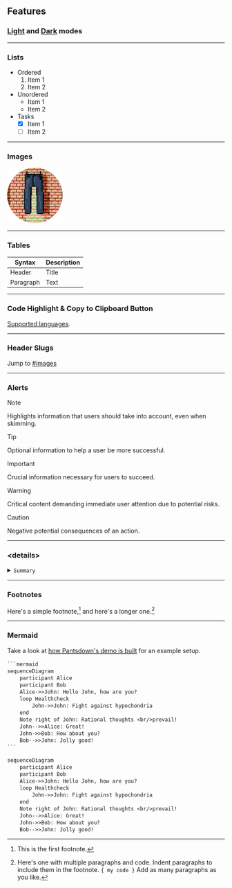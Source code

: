 ## Features

### [Light](https://wallpants.github.io/pantsdown/light.html#features) and [Dark](https://wallpants.github.io/pantsdown/index.html#features) modes

---

### Lists

- Ordered
  1. Item 1
  2. Item 2
- Unordered
  - Item 1
  - Item 2
- Tasks
  - [x] Item 1
  - [ ] Item 2

---

### Images

![wallpants](https://raw.githubusercontent.com/wallpants/pantsdown/main/docs/wallpants-128.png)

---

### Tables

| Syntax    | Description |
| --------- | ----------- |
| Header    | Title       |
| Paragraph | Text        |

---

### Code Highlight & Copy to Clipboard Button

[Supported languages](https://highlightjs.readthedocs.io/en/latest/supported-languages.html).

---

### Header Slugs

Jump to [#images](#images)

---

### Alerts

> [!NOTE]
> Highlights information that users should take into account, even when skimming.

> [!TIP]
> Optional information to help a user be more successful.

> [!IMPORTANT]
> Crucial information necessary for users to succeed.

> [!WARNING]
> Critical content demanding immediate user attention due to potential risks.

> [!CAUTION]
> Negative potential consequences of an action.

---

### \<details>

<details>
    <summary>
        <code>Summary</code>
    </summary>

>

Some content:

```sh
echo "hello world"
```

</details>

---

### Footnotes

Here's a simple footnote,[^1] and here's a longer one.[^bignote]

[^1]: This is the first footnote.
[^bignote]:
    Here's one with multiple paragraphs and code.
    Indent paragraphs to include them in the footnote.
    `{ my code }`
    Add as many paragraphs as you like.

---

### Mermaid

Take a look at [how Pantsdown's demo is built](https://github.com/wallpants/pantsdown/blob/main/docs/build.ts)
for an example setup.

````
```mermaid
sequenceDiagram
    participant Alice
    participant Bob
    Alice->>John: Hello John, how are you?
    loop Healthcheck
        John->>John: Fight against hypochondria
    end
    Note right of John: Rational thoughts <br/>prevail!
    John-->>Alice: Great!
    John->>Bob: How about you?
    Bob-->>John: Jolly good!
```
````

```mermaid
sequenceDiagram
    participant Alice
    participant Bob
    Alice->>John: Hello John, how are you?
    loop Healthcheck
        John->>John: Fight against hypochondria
    end
    Note right of John: Rational thoughts <br/>prevail!
    John-->>Alice: Great!
    John->>Bob: How about you?
    Bob-->>John: Jolly good!
```
